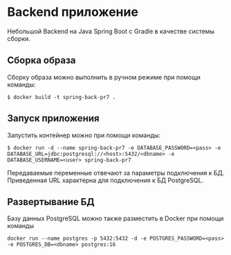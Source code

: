 # Backend приложение
Небольшой Backend на Java Spring Boot с Gradle в качестве системы сборки.

## Сборка образа
Сборку образа можно выполнить в ручном режиме при помощи команды:
```
$ docker build -t spring-back-pr7 .
```

## Запуск приложения
Запустить контейнер можно при помощи команды:
```
$ docker run -d --name spring-back-pr7 -e DATABASE_PASSWORD=<pass> -e DATABASE_URL=jdbc:postgresql://<host>:5432/<dbname> -e DATABASE_USERNAME=<user> spring-back-pr7
```

Передаваемые переменные отвечают за параметры подключения к БД. Приведенная URL характерна для подключения к БД PostgreSQL.

## Развертывание БД
Базу данных PostgreSQL можно также разместить в Docker при помощи команды
```
docker run --name postgres -p 5432:5432 -d -e POSTGRES_PASSWORD=<pass> -e POSTGRES_DB=<dbname> postgres:16
```
